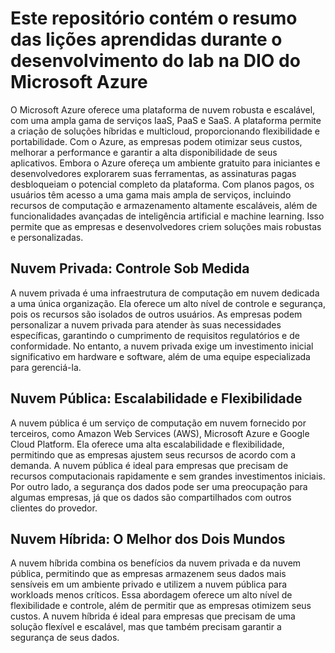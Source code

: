 # Este repositório contém o resumo das lições aprendidas durante o desenvolvimento do lab na DIO do Microsoft Azure

O Microsoft Azure oferece uma plataforma de nuvem robusta e escalável, com uma ampla gama de serviços IaaS, PaaS e SaaS. A plataforma permite a criação de soluções híbridas e multicloud, proporcionando flexibilidade e portabilidade. Com o Azure, as empresas podem otimizar seus custos, melhorar a performance e garantir a alta disponibilidade de seus aplicativos.
Embora o Azure ofereça um ambiente gratuito para iniciantes e desenvolvedores explorarem suas ferramentas, as assinaturas pagas desbloqueiam o potencial completo da plataforma. Com planos pagos, os usuários têm acesso a uma gama mais ampla de serviços, incluindo recursos de computação e armazenamento altamente escaláveis, além de funcionalidades avançadas de inteligência artificial e machine learning. Isso permite que as empresas e desenvolvedores criem soluções mais robustas e personalizadas.

## Nuvem Privada: Controle Sob Medida
A nuvem privada é uma infraestrutura de computação em nuvem dedicada a uma única organização. Ela oferece um alto nível de controle e segurança, pois os recursos são isolados de outros usuários. As empresas podem personalizar a nuvem privada para atender às suas necessidades específicas, garantindo o cumprimento de requisitos regulatórios e de conformidade. No entanto, a nuvem privada exige um investimento inicial significativo em hardware e software, além de uma equipe especializada para gerenciá-la.

## Nuvem Pública: Escalabilidade e Flexibilidade
A nuvem pública é um serviço de computação em nuvem fornecido por terceiros, como Amazon Web Services (AWS), Microsoft Azure e Google Cloud Platform. Ela oferece uma alta escalabilidade e flexibilidade, permitindo que as empresas ajustem seus recursos de acordo com a demanda. A nuvem pública é ideal para empresas que precisam de recursos computacionais rapidamente e sem grandes investimentos iniciais. Por outro lado, a segurança dos dados pode ser uma preocupação para algumas empresas, já que os dados são compartilhados com outros clientes do provedor.

## Nuvem Híbrida: O Melhor dos Dois Mundos
A nuvem híbrida combina os benefícios da nuvem privada e da nuvem pública, permitindo que as empresas armazenem seus dados mais sensíveis em um ambiente privado e utilizem a nuvem pública para workloads menos críticos. Essa abordagem oferece um alto nível de flexibilidade e controle, além de permitir que as empresas otimizem seus custos. A nuvem híbrida é ideal para empresas que precisam de uma solução flexível e escalável, mas que também precisam garantir a segurança de seus dados.


